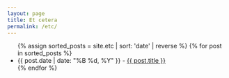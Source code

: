 ```yaml
---
layout: page
title: Et cetera
permalink: /etc/
---
```


<ul>
  {% assign sorted_posts = site.etc | sort: 'date' | reverse %}
  {% for post in sorted_posts %}
    <li>
       {{ post.date | date: "%B %d, %Y" }} - <a href="{{ post.url }}">{{ post.title }}</a>
    </li>
  {% endfor %}
</ul>
